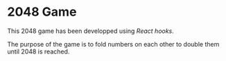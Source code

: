 # 2048 Game

This 2048 game has been developped using *React hooks*.

The purpose of the game is to fold numbers on each other to double them until 2048 is reached.
